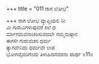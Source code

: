+++
title = "011 ರಾಗ ಲೋಭ"

+++
ರಾಗ ಲೋಭ ವ್ಯಾಪ್ತಿಯಲಿ ನೀ  
ವೀ ಗುರುವಿಗಳುಪುವರೆ ಸಲೆ ಧ  
ರ್ಮಾಗಮವನಾಚರಿಸುವದಲೇ ನಮ್ಮನುಷ್ಠಾನ   
ಈಗಳೀ ಗುರುವಚನ ಧರ್ಮ  
ತ್ಯಾಗವೇನಿದು ಧರ್ಮವೇ ಉಪ  
ಭೋಗವೈವರಿಗೆಂದು ತಿಳುಹಿದನವರನಾ ಪಾರ್ಥ     ॥11॥